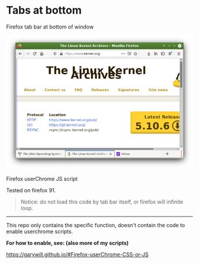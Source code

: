 # Tabs at bottom

Firefox tab bar at bottom of window

![screenshot](Screenshot.png)

Firefox userChrome JS script

Tested on firefox 91.

> Notice: do not load this code by tab bar itself, or firefox will infinite loop.



---------------------

This repo only contains the specific function, doesn't contain the code to enable userchrome scripts.

**For how to enable, see: (also more of my scripts)**

https://garywill.github.io/#Firefox-userChrome-CSS-or-JS


